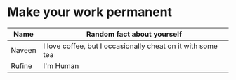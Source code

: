 # Make your work permanent

| Name        | Random fact about yourself     |
|-------------|--------|
| Naveen      | I love coffee, but I occasionally cheat on it with some tea |
| Rufine      | I'm Human |
